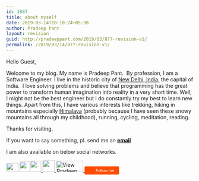 ```yaml
---
id: 1887
title: about myself
date: 2019-03-14T10:10:24+05:30
author: Pradeep Pant
layout: revision
guid: http://pradeeppant.com/2019/03/877-revision-v1/
permalink: /2019/03/14/877-revision-v1/
---
```

Hello Guest,

Welcome to my blog. My name is Pradeep Pant.  By profession, I am a Software Engineer. I live in the historic city of [New Delhi, India,](http://en.wikipedia.org/wiki/New_Delhi) the capital of India.  I love solving problems and believe that programming has the great power to transform human imagination into reality in a very short time. Well, I might not be the best engineer but I do constantly try my best to learn new things. Apart from this, I have various interests like trekking, hiking in mountains especially [Himalaya](http://en.wikipedia.org/wiki/Himalayas) (probably because I have seen these snowy mountains all through my childhood), running, cycling, meditation, reading. 

Thanks for visiting.

<span style="color: #993300;"><span style="color: #333333;">If you want to say something, pl. send me an</span> </span>**[email](mailto:pantpradeep@gmail.com)**

I am also available on below social networks.

<p data-wp-editing="1">
  <a href="http://irc.perl.org"><img title="IRC @ppant at irc.perl.org" src="http://pradeeppant.com/wp-content/uploads/2011/09/irc_icon.png" alt="" width="32" height="24" /></a> <a href="https://github.com/ppant"><img class="" title="Github" src="http://pradeeppant.com/wp-content/uploads/2011/09/github.png" alt="" width="28" height="28" /></a><a href="http://stackoverflow.com/users/148420/ppant"><img title="Stackoverflow" src="http://pradeeppant.com/wp-content/uploads/2011/09/icon_stackoverflow3.png" alt="" width="30" height="30" /> </a><a href="http://twitter.com/ppant"><img title="Follow me on twitter" src="http://pradeeppant.com/wp-content/uploads/2011/09/twitter-icon.png" alt="" width="32" height="32" /> </a><a href="http://in.linkedin.com/in/ppant"><img class="" title="View my profile on LinkedIn" src="http://www.linkedin.com/img/webpromo/btn_viewmy_160x33.png" alt="View Pradeep Pant's profile on LinkedIn" width="73" height="30" border="0" /> </a><a style="display: inline-block; background-color: #fc4c02; color: #fff; padding: 5px 10px 5px 30px; font-size: 11px; font-family: Helvetica, Arial, sans-serif; white-space: nowrap; text-decoration: none; background-repeat: no-repeat; background-position: 10px center; border-radius: 3px; background-image: url('http://badges.strava.com/logo-strava-echelon.png');" href="http://strava.com/athletes/7561102/badge" target="_clean" rel="noopener noreferrer"> Follow me </a>
</p>